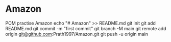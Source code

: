 # Amazon
POM practise Amazon
echo "# Amazon" >> README.md
git init
git add README.md
git commit -m "first commit"
git branch -M main
git remote add origin git@github.com:Prath1997/Amazon.git
git push -u origin main
